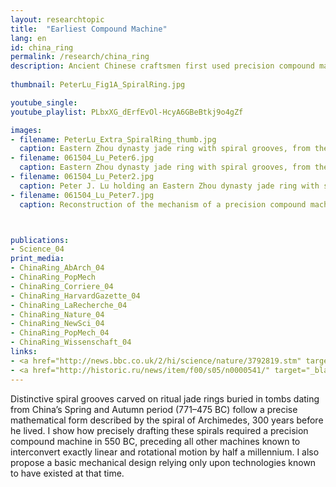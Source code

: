 ```yaml
---
layout: researchtopic
title:  "Earliest Compound Machine"
lang: en
id: china_ring
permalink: /research/china_ring
description: Ancient Chinese craftsmen first used precision compound machinery to decorate jade rings with the spiral or Archimedes centuries before he lived.
 
thumbnail: PeterLu_Fig1A_SpiralRing.jpg

youtube_single: 
youtube_playlist: PLbxXG_dErfEvOl-HcyA6GBeBtkj9o4gZf

images:
- filename: PeterLu_Extra_SpiralRing_thumb.jpg
  caption: Eastern Zhou dynasty jade ring with spiral grooves, from the British Museum's Hotung Collection.
- filename: 061504_Lu_Peter6.jpg
  caption: Eastern Zhou dynasty jade ring with spiral grooves, from the Harvard Art Museums.
- filename: 061504_Lu_Peter2.jpg
  caption: Peter J. Lu holding an Eastern Zhou dynasty jade ring with spiral grooves, from the Harvard Art Museums.
- filename: 061504_Lu_Peter7.jpg
  caption: Reconstruction of the mechanism of a precision compound machine that drafts spirals of Archimedes.



publications:
- Science_04
print_media:
- ChinaRing_AbArch_04
- ChinaRing_PopMech
- ChinaRing_Corriere_04
- ChinaRing_HarvardGazette_04
- ChinaRing_LaRecherche_04
- ChinaRing_Nature_04
- ChinaRing_NewSci_04
- ChinaRing_PopMech_04
- ChinaRing_Wissenschaft_04
links: 
- <a href="http://news.bbc.co.uk/2/hi/science/nature/3792819.stm" target="_blank">BBC News [UK]</a> (10 June 2004)
- <a href="http://historic.ru/news/item/f00/s05/n0000541/" target="_blank">Historic.ru [Russia]</a> (Jun 2004)
---
```

Distinctive spiral grooves carved on ritual jade rings buried in tombs dating from China’s Spring and Autumn period (771–475 BC) follow a precise mathematical form described by the spiral of Archimedes, 300 years before he lived. I show how precisely drafting these spirals required a precision compound machine in 550 BC, preceding all other machines known to interconvert exactly linear and rotational motion by half a millennium. I also propose a basic mechanical design relying only upon technologies known to have existed at that time.
